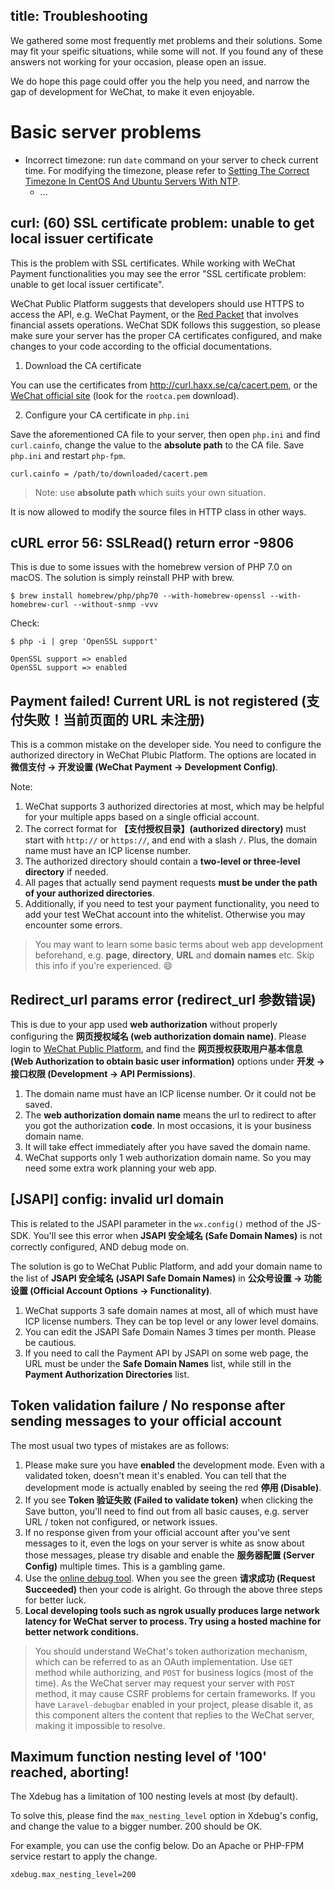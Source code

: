 title: Troubleshooting
---

We gathered some most frequently met problems and their solutions. Some may fit your speific situations, while some will not. If you found any of these answers not working for your occasion, please open an issue.

We do hope this page could offer you the help you need, and narrow the gap of development for WeChat, to make it even enjoyable.

# Basic server problems

- Incorrect timezone: run `date` command on your server to check current time. For modifying the timezone, please refer to [Setting The Correct Timezone In CentOS And Ubuntu Servers With NTP](https://www.liberiangeek.net/2013/02/setting-the-correct-timezone-in-centos-and-ubuntu-servers-with-ntp/).
    - ...

## curl: (60) SSL certificate problem: unable to get local issuer certificate

This is the problem with SSL certificates. While working with WeChat Payment functionalities you may see the error "SSL certificate problem: unable to get local issuer certificate".

WeChat Public Platform suggests that developers should use HTTPS to access the API, e.g. WeChat Payment, or the [Red Packet](http://blog.wechat.com/2016/01/27/we-chat-about-wechat-5-red-packets-wechats-secret-weapon-in-payments/) that involves financial assets operations. WeChat SDK follows this suggestion, so please make sure your server has the proper CA certificates configured, and make changes to your code according to the official documentations.

1. Download the CA certificate

  You can use the certificates from http://curl.haxx.se/ca/cacert.pem, or the [WeChat official site](https://pay.weixin.qq.com/wiki/doc/api/app.php?chapter=4_3) (look for the `rootca.pem` download).

2. Configure your CA certificate in `php.ini`

  Save the aforementioned CA file to your server, then open `php.ini` and find `curl.cainfo`, change the value to the **absolute path** to the CA file. Save `php.ini` and restart `php-fpm`.

  ```
  curl.cainfo = /path/to/downloaded/cacert.pem
  ```
  > Note: use **absolute path** which suits your own situation.

  It is now allowed to modify the source files in HTTP class in other ways.

## cURL error 56: SSLRead() return error -9806

This is due to some issues with the homebrew version of PHP 7.0 on macOS. The solution is simply reinstall PHP with brew.

```shell
$ brew install homebrew/php/php70 --with-homebrew-openssl --with-homebrew-curl --without-snmp -vvv
```

Check:

```shell
$ php -i | grep 'OpenSSL support'

OpenSSL support => enabled
OpenSSL support => enabled
```


## Payment failed! Current URL is not registered (支付失败！当前页面的 URL 未注册)

This is a common mistake on the developer side. You need to configure the authorized directory in WeChat Plubic Platform. The options are located in **微信支付 -> 开发设置 (WeChat Payment -> Development Config)**.

Note: 

1. WeChat supports 3 authorized directories at most, which may be helpful for your multiple apps based on a single official account.
2. The correct format for **【支付授权目录】(authorized directory)** must start with `http://` or `https://`, and end with a slash `/`. Plus, the domain name must have an ICP license number.
3. The authorized directory should contain a **two-level or three-level directory** if needed.
4. All pages that actually send payment requests **must be under the path of your authorized directories**.
5. Additionally, if you need to test your payment functionality, you need to add your test WeChat account into the whitelist. Otherwise you may encounter some errors.

> You may want to learn some basic terms about web app development beforehand, e.g. **page**, **directory**, **URL** and **domain names** etc. Skip this info if you're experienced. :smile:

## Redirect_url params error (redirect_url 参数错误)

This is due to your app used **web authorization** without properly configuring the **网页授权域名 (web authorization domain name)**. Please login to [WeChat Public Platform](https://mp.weixin.qq.com/), and find the **网页授权获取用户基本信息 (Web Authorization to obtain basic user information)** options under **开发 -> 接口权限 (Development -> API Permissions)**.

1. The domain name must have an ICP license number. Or it could not be saved.
2. The **web authorization domain name** means the url to redirect to after you got the authorization **code**. In most occasions, it is your business domain name.
3. It will take effect immediately after you have saved the domain name.
4. WeChat supports only 1 web authorization domain name. So you may need some extra work planning your web app.

## [JSAPI] config: invalid url domain

This is related to the JSAPI parameter in the `wx.config()` method of the JS-SDK. You'll see this error when **JSAPI 安全域名 (Safe Domain Names)** is not correctly configured, AND debug mode on.

The solution is go to WeChat Public Platform, and add your domain name to the list of **JSAPI 安全域名 (JSAPI Safe Domain Names)** in **公众号设置 -> 功能设置 (Official Account Options -> Functionality)**.

1. WeChat supports 3 safe domain names at most, all of which must have ICP license numbers. They can be top level or any lower level domains.
2. You can edit the JSAPI Safe Domain Names 3 times per month. Please be cautious.
3. If you need to call the Payment API by JSAPI on some web page, the URL must be under the **Safe Domain Names** list, while still in the **Payment Authorization Directories** list.

## Token validation failure / No response after sending messages to your official account

The most usual two types of mistakes are as follows:

1. Please make sure you have **enabled** the development mode. Even with a validated token, doesn't mean it's enabled. You can tell that the development mode is actually enabled by seeing the red **停用 (Disable)**.
2. If you see **Token 验证失败 (Failed to validate token)** when clicking the Save button, you'll need to find out from all basic causes, e.g. server URL / token not configured, or network issues.
3. If no response given from your official account after you've sent messages to it, even the logs on your server is white as snow about those messages, please try disable and enable the **服务器配置 (Server Config)** multiple times. This is a gambling game.
4. Use the [online debug tool](http://mp.weixin.qq.com/debug/). When you see the green **请求成功 (Request Succeeded)** then your code is alright. Go through the above three steps for better luck.
5. **Local developing tools such as ngrok usually produces large network latency for WeChat server to process. Try using a hosted machine for better network conditions.**

> You should understand WeChat's token authorization mechanism, which can be referred to as an OAuth implementation. Use `GET` method while authorizing, and `POST` for business logics (most of the time). As the WeChat server may request your server with `POST` method, it may cause CSRF problems for certain frameworks.
> If you have `Laravel-debugbar` enabled in your project, please disable it, as this component alters the content that replies to the WeChat server, making it impossible to resolve.

## Maximum function nesting level of '100' reached, aborting!

The Xdebug has a limitation of 100 nesting levels at most (by default).

To solve this, please find the `max_nesting_level` option in Xdebug's config, and change the value to a bigger number. 200 should be OK.

For example, you can use the config below. Do an Apache or PHP-FPM service restart to apply the change.
```
xdebug.max_nesting_level=200
```
